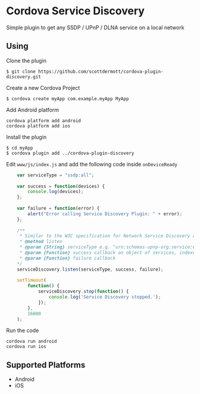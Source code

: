 # Cordova Service Discovery

Simple plugin to get any SSDP / UPnP / DLNA service on a local network

## Using
Clone the plugin

    $ git clone https://github.com/scottdermott/cordova-plugin-discovery.git

Create a new Cordova Project

    $ cordova create myApp com.example.myApp MyApp

Add Android platform

    cordova platform add android
    cordova platform add ios
    
Install the plugin

    $ cd myApp
    $ cordova plugin add ../cordova-plugin-discovery
    

Edit `www/js/index.js` and add the following code inside `onDeviceReady`

```js
    var serviceType = "ssdp:all";
    
    var success = function(devices) {
        console.log(devices);
    };
    
    var failure = function(error) {
        alert("Error calling Service Discovery Plugin: " + error);
    };
    
    /**
	 * Similar to the W3C specification for Network Service Discovery api 'http://www.w3.org/TR/discovery-api/'
	 * @method listen
	 * @param {String} serviceType e.g. "urn:schemas-upnp-org:service:ContentDirectory:1", "ssdp:all", "urn:schemas-upnp-org:service:AVTransport:1"
	 * @param {Function} success callback an object of services, indexed by their URNs.
	 * @param {Function} failure callback 
	*/
    serviceDiscovery.listen(serviceType, success, failure);
    
    setTimeout(
        function() {
            serviceDiscovery.stop(function() {
                console.log('Service Discovery stopped.');
            });
        },
        16000
    );
```


Run the code

    cordova run android
    cordova run ios

## Supported Platforms
- Android
- iOS

